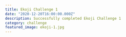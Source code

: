 ```yaml
---
title: Ekoji Challenge 1
date: "2020-12-20T16:00:00.000Z"
description: Successfully completed Ekoji Challenge 1
category: challenge
featured_image: ekoji-1.jpg
---
```

